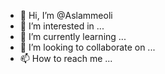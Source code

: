 - 👋 Hi, I’m @Aslammeoli
- 👀 I’m interested in ...
- 🌱 I’m currently learning ...
- 💞️ I’m looking to collaborate on ...
- 📫 How to reach me ...

<!---
Aslammeoli/Aslammeoli is a ✨ special ✨ repository because its `README.md` (this file) appears on your GitHub profile.
You can click the Preview link to take a look at your changes.
--->
